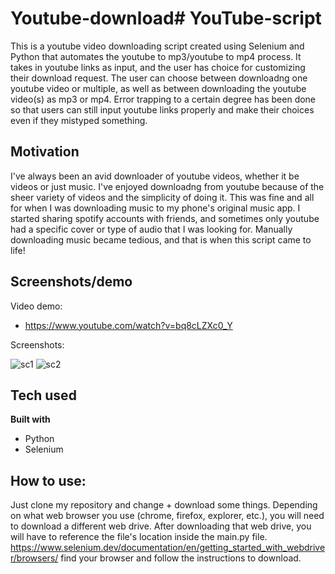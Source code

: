 # Youtube-download# YouTube-script
This is a youtube video downloading script created using Selenium and Python that automates the youtube to mp3/youtube to mp4 process. It takes in youtube links as input, and the user has choice for customizing their download request. The user can choose between downloadng one youtube video or multiple, as well as between downloading the youtube video(s) as mp3 or mp4. Error trapping to a certain degree has been done so that users can still input youtube links properly and make their choices even if they mistyped something.

## Motivation
I've always been an avid downloader of youtube videos, whether it be videos or just music. I've enjoyed downloadng from youtube because of the sheer variety of videos and the simplicity of doing it. This was fine and all for when I was downloading music to my phone's original music app. I started sharing spotify accounts with friends, and sometimes only youtube had a specific cover or type of audio that I was looking for. Manually downloading music became tedious, and that is when this script came to life!

## Screenshots/demo
Video demo:
 - https://www.youtube.com/watch?v=bq8cLZXc0_Y
 
 Screenshots: 
 
![sc1](https://i.ibb.co/3zn2YwK/image.png)
![sc2](https://i.ibb.co/nmTWrzC/image.png)

 
## Tech used
**Built with**
 - Python
 - Selenium
 
## How to use:
Just clone my repository and change + download some things. Depending on what web browser you use (chrome, firefox, explorer, etc.), you will need to download a different web drive. After downloading that web drive, you will have to reference the file's location inside the main.py file. https://www.selenium.dev/documentation/en/getting_started_with_webdriver/browsers/ find your browser and follow the instructions to download. 
